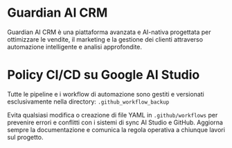# Guardian AI CRM

Guardian AI CRM è una piattaforma avanzata e AI-nativa progettata per ottimizzare le vendite, il marketing e la gestione dei clienti attraverso automazione intelligente e analisi approfondite.

# Policy CI/CD su Google AI Studio

Tutte le pipeline e i workflow di automazione sono gestiti e versionati esclusivamente nella directory:
`.github_workflow_backup`

Evita qualsiasi modifica o creazione di file YAML in `.github/workflows` per prevenire errori e conflitti con i sistemi di sync AI Studio e GitHub.
Aggiorna sempre la documentazione e comunica la regola operativa a chiunque lavori sul progetto.
